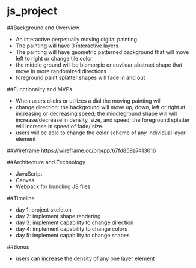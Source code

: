 # js_project
##Background and Overview
- An interactive perpetually moving digital painting
- The painting will have 3 interactive layers
- The painting will have geometric patterned background that will move left to right or change tile color 
- the middle ground will be biomorpic or cuvilear abstract shape that move in more randomized directions
- foreground paint splatter shapes will fade in and out 

##Functionality and MVPs
- When users clicks or utilizes a dial the moving painting will
- change direction: the background will move up, down, left or right at increasing or decreasing speed; the middleground shape will will increase/decrease in density, size, and speed; the foreground splatter will increase in speed of fade/ size. 
- users will be able to change the color scheme of any individual layer element

##Wireframe
https://wireframe.cc/pro/pp/67fd859a7413016

##Architecture and Technology
- JavaScript 
- Canvas
- Webpack for bundling JS files

##Timeline
- day 1: project skeleton
- day 2: implement shape rendering
- day 3: implement capability to change direction
- day 4: implement capability to change colors
- day 5: implement capability to change shapes

##Bonus
- users can increase the density of any one layer element
